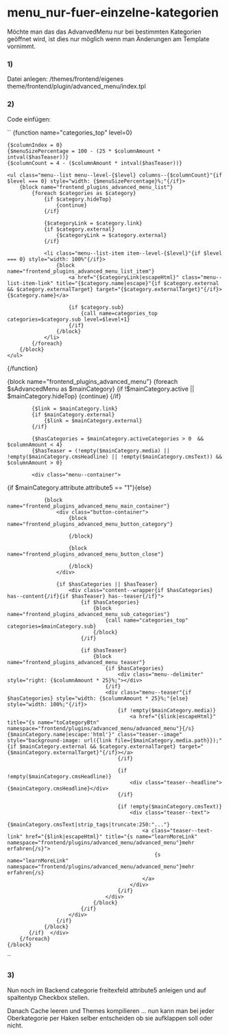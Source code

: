 
# menu_nur-fuer-einzelne-kategorien
Möchte man das das AdvanvedMenu nur bei bestimmten Kategorien geöffnet wird, ist dies nur möglich wenn man Änderungen am Template vornimmt. 

### 1) 
Datei anlegen:
/themes/frontend/eigenes theme/frontend/plugin/advanced_menu/index.tpl 

### 2) 
Code einfügen:

``
{function name="categories_top" level=0}

    {$columnIndex = 0}
    {$menuSizePercentage = 100 - (25 * $columnAmount * intval($hasTeaser))}
    {$columnCount = 4 - ($columnAmount * intval($hasTeaser))}

    <ul class="menu--list menu--level-{$level} columns--{$columnCount}"{if $level === 0} style="width: {$menuSizePercentage}%;"{/if}>
        {block name="frontend_plugins_advanced_menu_list"}
            {foreach $categories as $category}
                {if $category.hideTop}
                    {continue}
                {/if}

                {$categoryLink = $category.link}
                {if $category.external}
                    {$categoryLink = $category.external}
                {/if}

                <li class="menu--list-item item--level-{$level}"{if $level === 0} style="width: 100%"{/if}>
                    {block name="frontend_plugins_advanced_menu_list_item"}
                        <a href="{$categoryLink|escapeHtml}" class="menu--list-item-link" title="{$category.name|escape}"{if $category.external && $category.externalTarget} target="{$category.externalTarget}"{/if}>{$category.name}</a>

                        {if $category.sub}
                            {call name=categories_top categories=$category.sub level=$level+1}
                        {/if}
                    {/block}
                </li>
            {/foreach}
        {/block}
    </ul>
{/function}

<div class="advanced-menu" data-advanced-menu="true" data-hoverDelay="{$hoverDelay}">
    {block name="frontend_plugins_advanced_menu"}
        {foreach $sAdvancedMenu as $mainCategory}
            {if !$mainCategory.active || $mainCategory.hideTop}
                {continue}
            {/if}

            {$link = $mainCategory.link}
            {if $mainCategory.external}
                {$link = $mainCategory.external}
            {/if}

            {$hasCategories = $mainCategory.activeCategories > 0  && $columnAmount < 4}
            {$hasTeaser = (!empty($mainCategory.media) || !empty($mainCategory.cmsHeadline) || !empty($mainCategory.cmsText)) && $columnAmount > 0}

            <div class="menu--container">

{if $mainCategory.attribute.attribute5 == "1"}{else}

                {block name="frontend_plugins_advanced_menu_main_container"}
                    <div class="button-container"> 
                        {block name="frontend_plugins_advanced_menu_button_category"}
                            
                        {/block}

                        {block name="frontend_plugins_advanced_menu_button_close"}
                             
                        {/block}
                    </div>

                    {if $hasCategories || $hasTeaser}
                        <div class="content--wrapper{if $hasCategories} has--content{/if}{if $hasTeaser} has--teaser{/if}">
                            {if $hasCategories}
                                {block name="frontend_plugins_advanced_menu_sub_categories"}
                                    {call name="categories_top" categories=$mainCategory.sub}
                                {/block}
                            {/if}

                            {if $hasTeaser}
                                {block name="frontend_plugins_advanced_menu_teaser"}
                                    {if $hasCategories}
                                        <div class="menu--delimiter" style="right: {$columnAmount * 25}%;"></div>
                                    {/if}
                                    <div class="menu--teaser"{if $hasCategories} style="width: {$columnAmount * 25}%;"{else} style="width: 100%;"{/if}>
                                        {if !empty($mainCategory.media)}
                                            <a href="{$link|escapeHtml}" title="{s name="toCategoryBtn" namespace="frontend/plugins/advanced_menu/advanced_menu"}{/s}{$mainCategory.name|escape:'html'}" class="teaser--image" style="background-image: url({link file={$mainCategory.media.path}});"{if $mainCategory.external && $category.externalTarget} target="{$mainCategory.externalTarget}"{/if}></a>
                                        {/if}

                                        {if !empty($mainCategory.cmsHeadline)}
                                            <div class="teaser--headline">{$mainCategory.cmsHeadline}</div>
                                        {/if}

                                        {if !empty($mainCategory.cmsText)}
                                            <div class="teaser--text">
                                                {$mainCategory.cmsText|strip_tags|truncate:250:"..."}
                                                <a class="teaser--text-link" href="{$link|escapeHtml}" title="{s name="learnMoreLink" namespace="frontend/plugins/advanced_menu/advanced_menu"}mehr erfahren{/s}">
                                                    {s name="learnMoreLink" namespace="frontend/plugins/advanced_menu/advanced_menu"}mehr erfahren{/s}
                                                </a>
                                            </div>
                                        {/if}
                                    </div>
                                {/block}
                            {/if}
                        </div>
                    {/if}
                {/block}
           {/if}  </div>
        {/foreach}
    {/block}
</div>  
``

### 3)
Nun noch im Backend categorie freitexfeld attribute5 anleigen und auf spaltentyp Checkbox stellen.

Danach Cache leeren und Themes kompilieren ... nun kann man bei jeder Oberkategorie per Haken selber entscheiden ob sie aufklappen soll oder nicht.
